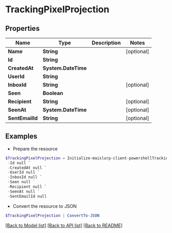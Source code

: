# TrackingPixelProjection
## Properties

Name | Type | Description | Notes
------------ | ------------- | ------------- | -------------
**Name** | **String** |  | [optional] 
**Id** | **String** |  | 
**CreatedAt** | **System.DateTime** |  | 
**UserId** | **String** |  | 
**InboxId** | **String** |  | [optional] 
**Seen** | **Boolean** |  | 
**Recipient** | **String** |  | [optional] 
**SeenAt** | **System.DateTime** |  | [optional] 
**SentEmailId** | **String** |  | [optional] 

## Examples

- Prepare the resource
```powershell
$TrackingPixelProjection = Initialize-maislurp-client-powershellTrackingPixelProjection  -Name null `
 -Id null `
 -CreatedAt null `
 -UserId null `
 -InboxId null `
 -Seen null `
 -Recipient null `
 -SeenAt null `
 -SentEmailId null
```

- Convert the resource to JSON
```powershell
$TrackingPixelProjection | ConvertTo-JSON
```

[[Back to Model list]](../README#documentation-for-models) [[Back to API list]](../README#documentation-for-api-endpoints) [[Back to README]](../README)

